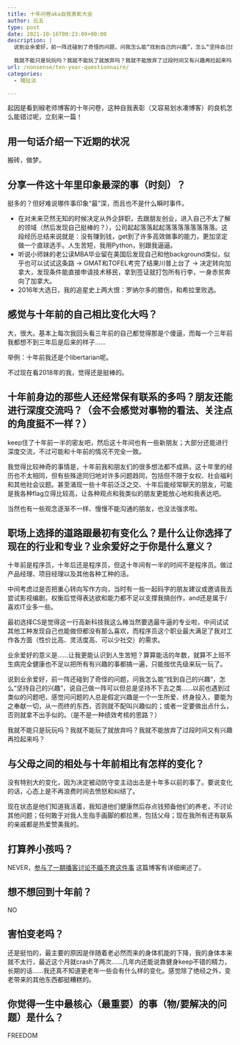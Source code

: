 ```yaml
---
title: 十年问卷aka自我表彰大会
author: 云五
type: post
date: 2021-10-16T00:23:09+00:00
description: |
  说到业余爱好，前一阵还碰到了奇怪的问题，问我怎么能“找到自己的兴趣”，怎么“坚持自己的兴趣”，说自己做一阵可以但总是坚持不下去之类……以前也遇到过类似的问题吧，感觉问问题的人总是假定兴趣是一个一生所爱、终身投入，要能为之奉献一切，从一而终，否则就不配叫兴趣似的。
  
  我就不能只是玩玩吗？我就不能玩了就放弃吗？我就不能放弃了过段时间又有兴趣再捡起来吗？
url: /nonsense/ten-year-questionnaire/
categories:
  - 瞎扯淡

---
```

起因是看到椒老师博客的十年问卷，这种自我表彰（又容易划水凑博客）的良机怎么能错过呢，立刻来一篇！

## 用一句话介绍一下近期的状况

搬砖，做梦。

## 分享一件这十年里印象最深的事（时刻）？

挺多的？但好难说哪件事印象“最”深，而且也不是什么瞬时事件。

  * 在对未来茫然无知的时候决定从外企辞职，去跟朋友创业，进入自己不太了解的领域（然后发现自己挺棒的？），公司起起落落起起落落落落落落落落。这段经历总结来说就是：没有赚到钱，get到了许多高效做事的能力，更加坚定做一个直球选手。人生苦短，我用Python，别跟我逼逼。
  * 听说小师妹的老公读MBA毕业留在美国后发现自己和他background类似，似乎也可以试试这条路 -> GMAT和TOFEL考完了结果川普上台了 -> 决定转向加拿大，发现条件能直接申请技术移民，拿到签证就打包所有行李，一身赤贫奔向了加拿大。
  * 2016年大选日，我的追星史上两大恨：罗纳尔多的膝伤，和希拉里败选。

## 感觉与十年前的自己相比变化大吗？

大，很大。基本上每次我回头看三年前的自己都觉得那是个傻逼，而每一个三年前我都想不到三年后是后来的样子……

举例：十年前我还是个libertarian呢。

不过现在看2018年的我，觉得还是挺棒的。

## 十年前身边的那些人还经常保有联系的多吗？朋友还能进行深度交流吗？（会不会感觉对事物的看法、关注点的角度挺不一样？）

keep住了十年前一半的密友吧，然后这十年间也有一些新朋友；大部分还能进行深度交流，不过可能和十年前的情况不完全一致。

我觉得比较神奇的事情是，十年前我和朋友们的很多想法都不成熟，这十年里的经历也不太相同，但有些殊途同归地对许多问题趋同，包括但不限于女权、社会福利和其他社会议题。甚至涌现一些十年前泛泛之交、十年后能经常聊天的朋友，可能是我各种flag立得比较高，让各种观点和我类似的朋友更能放心地和我表达吧。

当然也有一些观念逐渐不一样、慢慢不能沟通的朋友，也没法强求啦。

## 职场上选择的道路跟最初有变化么？是什么让你选择了现在的行业和专业？业余爱好之于你是什么意义？

十年前是程序员，十年后还是程序员，但这十年间有一半的时间不是程序员。做过产品经理、项目经理以及其他各种工种的活。

中间考虑过是否把重心转向写作方向，当时有一些一起码字的朋友建议或邀请我去尝试影视编剧，权衡后觉得表达欲和能力都不足以支撑我搞创作，and还是属于/喜欢IT业多一些。

最初选择CS是觉得这一行高新科技我这么棒当然要选最牛逼的专业啦，中间试试其他工种发现自己也能做但都没有那么喜欢，而程序员这个职业最大满足了我对工作各方面（性价比高、灵活度高、可以少社交）的需求。

业余爱好的意义是……让我更能认识到人生苦短？算算能活的年数，就算不上班不生病完全健康也不足以把所有有兴趣的事都搞一遍，只能按优先级来玩一玩了。

说到业余爱好，前一阵还碰到了奇怪的问题，问我怎么能“找到自己的兴趣”，怎么“坚持自己的兴趣”，说自己做一阵可以但总是坚持不下去之类……以前也遇到过类似的问题吧，感觉问问题的人总是假定兴趣是一个一生所爱、终身投入，要能为之奉献一切，从一而终的东西，否则就不配叫兴趣似的；或者一定要做出点什么，否则就拿不出手似的。（是不是一种绩效考核的思路？）

我就不能只是玩玩吗？我就不能玩了就放弃吗？我就不能放弃了过段时间又有兴趣再捡起来吗？

## 与父母之间的相处与十年前相比有怎样的变化？

没有特别大的变化，因为决定被动防守变主动出击是十年多以前的事了。要说变化的话，心态上是不再浪费时间去愤怒和纠结了。

现在状态是他们知道我活着，我知道他们健康然后存点钱预备他们的养老，不讨论其他问题；任何敢于对我人生指手画脚的都拉黑，包括父母；现在我所有还有联系的亲戚都是热爱赞美我的。

## 打算养小孩吗？

NEVER，[参与了一期播客讨论不婚不育这件事](/takeaway/single-life/) 这篇博客有详细阐述了。

## 想不想回到十年前？

NO

## 害怕变老吗？

还是挺怕的，最主要的原因是伴随着老必然而来的身体机能的下降，我的身体本来就不太行，最近这个月就crash了两次……几年内还能说靠健身keep不错的精力，长期的话……我还真不知道更老年一些会有什么样的变化。感觉除了绝经之外，变老带来的其他东西都挺糟糕的。

## 你觉得一生中最核心（最重要）的事（物/要解决的问题）是什么？

FREEDOM


